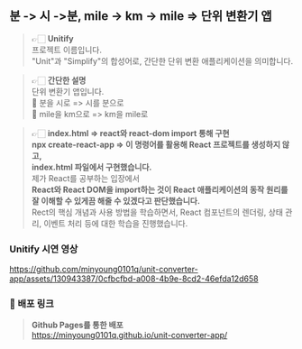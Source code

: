 ## 분 -> 시 ->분, mile -> km -> mile => 단위 변환기 앱

> 👉🏻 **Unitify** <br />
> 프로젝트 이름입니다. <br />
> "Unit"과 "Simplify"의 합성어로, 간단한 단위 변환 애플리케이션을 의미합니다.
> <br />

> 👉🏻 **간단한 설명** <br />
> 단위 변환기 앱입니다. <br />
> 📝 분을 시로 => 시를 분으로 <br />
> 📝 mile을 km으로 => km을 mile로 <br />

> 👉🏻 **index.html => react와 react-dom import 통해 구현** <br />
> **npx create-react-app => 이 명령어를 활용해 React 프로젝트를 생성하지 않고,** <br />
> **index.html 파일에서 구현했습니다.** <br />
> 제가 React를 공부하는 입장에서<br />
> **React와 React DOM을 import하는 것이 React 애플리케이션의 동작 원리를 잘 이해할 수 있게끔 해줄 수 있겠다고 판단했습니다.** <br />
> Rect의 핵심 개념과 사용 방법을 학습하면서, React 컴포넌트의 렌더링, 상태 관리, 이벤트 처리 등에 대한 학습을 진행했습니다. <br />

### Unitify 시연 영상 <br />
https://github.com/minyoung0101q/unit-converter-app/assets/130943387/0cfbcfbd-a008-4b9e-8cd2-46efda12d658
<br />

### **📝 배포 링크** <br />
> **Github Pages를 통한 배포** <br />
> https://minyoung0101q.github.io/unit-converter-app/








